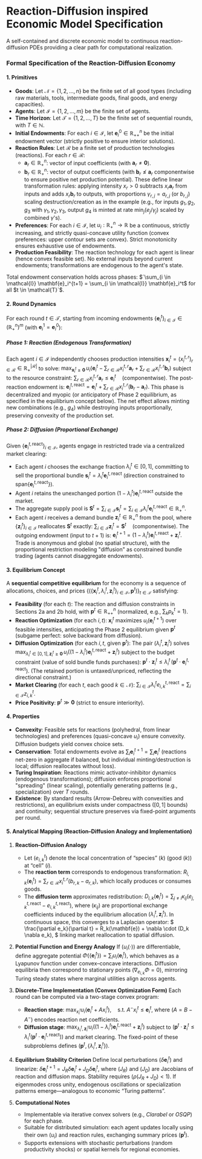 # Reaction-Diffusion inspired Economic Model Specification

A self-contained and discrete economic model to continuous reaction-diffusion PDEs providing a clear path for computational realization.

### Formal Specification of the Reaction-Diffusion Economy

#### 1. Primitives
- **Goods**: Let $\mathcal{N} = \{1, 2, \dots, n\}$ be the finite set of all good types (including raw materials, tools, intermediate goods, final goods, and energy capacities).
- **Agents**: Let $\mathcal{I} = \{1, 2, \dots, m\}$ be the finite set of agents.
- **Time Horizon**: Let $\mathcal{T} = \{1, 2, \dots, T\}$ be the finite set of sequential rounds, with $T \in \mathbb{N}$.
- **Initial Endowments**: For each $i \in \mathcal{I}$, let $`\mathbf{e}_i^0 \in \mathbb{R}_{++}^n`$ be the initial endowment vector (strictly positive to ensure interior solutions).
- **Reaction Rules**: Let $\mathcal{R}$ be a finite set of production technologies (reactions). For each $r \in \mathcal{R}$:
  - $`\mathbf{a}_r \in \mathbb{R}_+^n`$: vector of input coefficients (with $`\mathbf{a}_r \neq \mathbf{0}`$).
  - $`\mathbf{b}_r \in \mathbb{R}_+^n`$: vector of output coefficients (with $`\mathbf{b}_r \not\leq \mathbf{a}_r`$ componentwise to ensure positive net production potential).
  These define linear transformation rules: applying intensity $`x_r > 0`$ subtracts $`x_r \mathbf{a}_r`$ from inputs and adds $`x_r \mathbf{b}_r`$ to outputs, with proportions $`\gamma_{r,j} = a_{r,j}`$ (or $`b_{r,j}`$) scaling destruction/creation as in the example (e.g., for inputs $`g_1, g_2, g_3`$ with $`\gamma_1, \gamma_2, \gamma_3`$, output $`g_4`$ is minted at rate $`\min_j (e_j / \gamma_j)`$ scaled by combined $`\gamma`$'s).
- **Preferences**: For each $`i \in \mathcal{I}`$, let $`u_i: \mathbb{R}_+^n \to \mathbb{R}`$ be a continuous, strictly increasing, and strictly quasi-concave utility function (convex preferences: upper contour sets are convex). Strict monotonicity ensures exhaustive use of endowments.
- **Production Feasibility**: The reaction technology for each agent is linear (hence convex feasible set). No external inputs beyond current endowments; transformations are endogenous to the agent's state.

Total endowment conservation holds across phases: $`\sum_{i \in \mathcal{I}} \mathbf{e}_i^{t+1} = \sum_{i \in \mathcal{I}} \mathbf{e}_i^t$ for all $t \in \mathcal{T}`$.

#### 2. Round Dynamics
For each round $t \in \mathcal{T}$, starting from incoming endowments $`\{\mathbf{e}_i^t\}_{i \in \mathcal{I}} \in (\mathbb{R}_+^n)^m`$ (with $`\mathbf{e}_i^1 = \mathbf{e}_i^0`$):

##### Phase 1: Reaction (Endogenous Transformation)
Each agent $`i \in \mathcal{I}`$ independently chooses production intensities $`\mathbf{x}_i^t = (x_i^{t,r})_{r \in \mathcal{R}} \in \mathbb{R}_+^{|\mathcal{R}|}`$ to solve:
$`
\max_{\mathbf{x}_i^t \geq \mathbf{0}} \, u_i\left( \mathbf{e}_i^t - \sum_{r \in \mathcal{R}} x_i^{t,r} \mathbf{a}_r + \sum_{r \in \mathcal{R}} x_i^{t,r} \mathbf{b}_r \right)
`$
subject to the resource constraint:
$`
\sum_{r \in \mathcal{R}} x_i^{t,r} \mathbf{a}_r \leq \mathbf{e}_i^t \quad (\text{componentwise}).
`$
The post-reaction endowment is:
$`
\mathbf{e}_i^{t,\text{react}} = \mathbf{e}_i^t + \sum_{r \in \mathcal{R}} x_i^{t,r} (\mathbf{b}_r - \mathbf{a}_r).
`$
This phase is decentralized and myopic (or anticipatory of Phase 2 equilibrium, as specified in the equilibrium concept below). The net effect allows minting new combinations (e.g., $g_4$) while destroying inputs proportionally, preserving convexity of the production set.

##### Phase 2: Diffusion (Proportional Exchange)
Given $`\{\mathbf{e}_i^{t,\text{react}}\}_{i \in \mathcal{I}}`$, agents engage in restricted trade via a centralized market clearing:
- Each agent $i$ chooses the exchange fraction $`\lambda_i^t \in [0,1]`$, committing to sell the proportional bundle $`\mathbf{s}_i^t = \lambda_i^t \mathbf{e}_i^{t,\text{react}}`$ (direction constrained to span$`\{\mathbf{e}_i^{t,\text{react}}\}`$).
- Agent $i$ retains the unexchanged portion $`(1 - \lambda_i^t) \mathbf{e}_i^{t,\text{react}}`$ outside the market.
- The aggregate supply pool is $`\mathbf{S}^t = \sum_{i \in \mathcal{I}} \mathbf{s}_i^t = \sum_{i \in \mathcal{I}} \lambda_i^t \mathbf{e}_i^{t,\text{react}} \in \mathbb{R}_+^n`$.
- Each agent $i$ receives a demand bundle $`\mathbf{z}_i^t \in \mathbb{R}_+^n`$ from the pool, where $`\{\mathbf{z}_i^t\}_{i \in \mathcal{I}}`$ reallocates $`\mathbf{S}^t`$ exactly:
  $`
  \sum_{i \in \mathcal{I}} \mathbf{z}_i^t = \mathbf{S}^t \quad (\text{componentwise}).
  `$
The outgoing endowment (input to $t+1$) is:
$`
\mathbf{e}_i^{t+1} = (1 - \lambda_i^t) \mathbf{e}_i^{t,\text{react}} + \mathbf{z}_i^t.
`$
Trade is anonymous and global (no spatial structure), with the proportional restriction modeling "diffusion" as constrained bundle trading (agents cannot disaggregate endowments).

#### 3. Equilibrium Concept
A **sequential competitive equilibrium** for the economy is a sequence of allocations, choices, and prices $`\{(\{\mathbf{x}_i^t, \lambda_i^t, \mathbf{z}_i^t\}_{i \in \mathcal{I}}, \mathbf{p}^t)\}_{t \in \mathcal{T}}`$ satisfying:
- **Feasibility** (for each $t$): The reaction and diffusion constraints in Sections 2a and 2b hold, with $`\mathbf{p}^t \in \mathbb{R}_{++}^n`$ (normalized, e.g., $`\sum_k p_k^t = 1`$).
- **Reaction Optimization** (for each $i,t$): $`\mathbf{x}_i^t`$ maximizes $`u_i(\mathbf{e}_i^{t+1})`$ over feasible intensities, anticipating the Phase 2 equilibrium given $`\mathbf{p}^t`$ (subgame perfect: solve backward from diffusion).
- **Diffusion Optimization** (for each $i,t$, given $`\mathbf{p}^t`$): The pair $`(\lambda_i^t, \mathbf{z}_i^t)`$ solves
  $`
  \max_{\lambda_i^t \in [0,1], \mathbf{z}_i^t \geq \mathbf{0}} \, u_i\left( (1 - \lambda_i^t) \mathbf{e}_i^{t,\text{react}} + \mathbf{z}_i^t \right)
  `$
  subject to the budget constraint (value of sold bundle funds purchases):
  $`
  \mathbf{p}^t \cdot \mathbf{z}_i^t \leq \lambda_i^t \, (\mathbf{p}^t \cdot \mathbf{e}_i^{t,\text{react}}).
  `$
  (The retained portion is untaxed/unpriced, reflecting the directional constraint.)
- **Market Clearing** (for each $t$, each good $k \in \mathcal{N}$):
  $`
  \sum_{i \in \mathcal{I}} \lambda_i^t e_{i,k}^{t,\text{react}} = \sum_{i \in \mathcal{I}} z_{i,k}^t.
  `$
- **Price Positivity**: $\mathbf{p}^t \gg \mathbf{0}$ (strict to ensure interiority).

#### 4. Properties
- **Convexity**: Feasible sets for reactions (polyhedral, from linear technologies) and preferences (quasi-concave $u_i$) ensure convexity. Diffusion budgets yield convex choice sets.
- **Conservation**: Total endowments evolve as $\sum_i \mathbf{e}_i^{t+1} = \sum_i \mathbf{e}_i^t$ (reactions net-zero in aggregate if balanced, but individual minting/destruction is local; diffusion reallocates without loss).
- **Turing Inspiration**: Reactions mimic activator-inhibitor dynamics (endogenous transformations); diffusion enforces proportional "spreading" (linear scaling), potentially generating patterns (e.g., specialization) over $T$ rounds.
- **Existence**: By standard results (Arrow-Debreu with convexities and restrictions), an equilibrium exists under compactness ($[0,1]$ bounds) and continuity; sequential structure preserves via fixed-point arguments per round.

#### 5. Analytical Mapping (Reaction–Diffusion Analogy and Implementation)

1. **Reaction–Diffusion Analogy**

   * Let $(e_{i,k}^t)$ denote the local concentration of “species” $`(k)`$ (good $`(k)`$) at “cell” $(i)$.
   * The **reaction term** corresponds to endogenous transformation:
     $`
     R_{i,k}(\mathbf{e}_i^t) = \sum_{r \in \mathcal{R}} x_i^{t,r}(b_{r,k} - a_{r,k}),
     `$
     which locally produces or consumes goods.
   * The **diffusion term** approximates redistribution:
     $`
     D_{i,k}(\mathbf{e}_i^t) = \sum_{j \neq i} \kappa_{ij} (e_{j,k}^{t,\text{react}} - e_{i,k}^{t,\text{react}}),
     `$
     where $(\kappa_{ij})$ are proportional exchange coefficients induced by the equilibrium allocation $(\lambda_i^t, \mathbf{z}_i^t)$.
     In continuous space, this converges to a Laplacian operator:
     $`
     \frac{\partial e_k}{\partial t} = R_k(\mathbf{e}) + \nabla \cdot (D_k \nabla e_k),
     `$
     linking market reallocation to spatial diffusion.

2. **Potential Function and Energy Analogy**
   If $(u_i(\cdot))$ are differentiable, define aggregate potential
   $`
   \Phi(\{\mathbf{e}_i^t\}) = \sum_i u_i(\mathbf{e}_i^t),
   `$
   which behaves as a Lyapunov function under convex–concave interactions. Diffusion equilibria then correspond to stationary points $(\nabla_{e_{i,k}} \Phi = 0)$, mirroring Turing steady states where marginal utilities align across agents.

3. **Discrete-Time Implementation (Convex Optimization Form)**
   Each round can be computed via a two-stage convex program:

   * **Reaction stage**:
     $`
     \max_{x_i^t} u_i(\mathbf{e}_i^t + A x_i^t), \quad \text{s.t. } A^- x_i^t \le \mathbf{e}_i^t,
     `$
     where $(A = B - A^-)$ encodes reaction net coefficients.
   * **Diffusion stage**:
     $`
     \max_{\lambda_i^t, \mathbf{z}_i^t} u_i((1-\lambda_i^t)\mathbf{e}_i^{t,\text{react}}+\mathbf{z}_i^t)
     `$
     subject to $(\mathbf{p}^t \cdot \mathbf{z}_i^t \le \lambda_i^t (\mathbf{p}^t \cdot \mathbf{e}_i^{t,\text{react}}))$ and market clearing.
     The fixed-point of these subproblems defines $(\mathbf{p}^t, \{\lambda_i^t,\mathbf{z}_i^t\})$.

4. **Equilibrium Stability Criterion**
   Define local perturbations $(\delta \mathbf{e}_i^t)$ and linearize:
   $`
   \delta \mathbf{e}_i^{t+1} = J_R \delta \mathbf{e}_i^t + J_D \delta \mathbf{e}_i^t,
   `$
   where $(J_R)$ and $(J_D)$ are Jacobians of reaction and diffusion maps.
   Stability requires $(\rho(J_R + J_D) < 1)$. If eigenmodes cross unity, endogenous oscillations or specialization patterns emerge—analogous to economic “Turing patterns”.

5. **Computational Notes**

   * Implementable via iterative convex solvers (e.g., *Clarabel* or *OSQP*) for each phase.
   * Suitable for distributed simulation: each agent updates locally using their own $(u_i)$ and reaction rules, exchanging summary prices $(\mathbf{p}^t)$.
   * Supports extensions with stochastic perturbations (random productivity shocks) or spatial kernels for regional economies.

